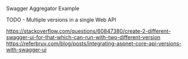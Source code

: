 ﻿Swagger Aggregator Example

TODO - Multiple versions in a single Web API

https://stackoverflow.com/questions/60847380/create-2-different-swagger-ui-for-that-which-can-run-with-two-different-version
https://referbruv.com/blog/posts/integrating-aspnet-core-api-versions-with-swagger-ui